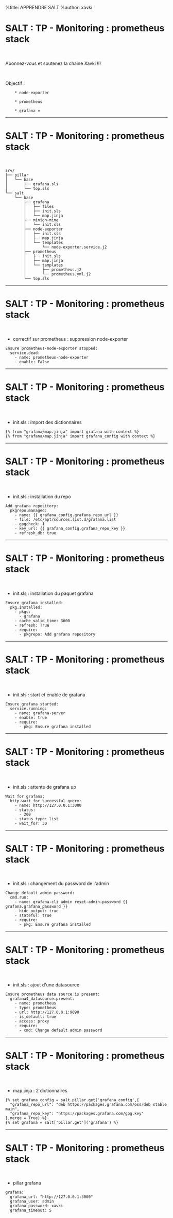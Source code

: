 %title: APPRENDRE SALT
%author: xavki


# SALT : TP - Monitoring : prometheus stack

<br>

Abonnez-vous et soutenez la chaine Xavki !!!

<br>

Objectif :

		* node-exporter

		* prometheus

		* grafana ¤

---------------------------------------------------------------

# SALT : TP - Monitoring : prometheus stack

<br>

```
srv/
├── pillar
│   └── base
│       ├── grafana.sls
│       └── top.sls
└── salt
    └── base
        ├── grafana
        │   ├── files
        │   ├── init.sls
        │   └── map.jinja
        ├── minion-mine
        │   └── init.sls
        ├── node-exporter
        │   ├── init.sls
        │   ├── map.jinja
        │   └── templates
        │       └── node-exporter.service.j2
        ├── prometheus
        │   ├── init.sls
        │   ├── map.jinja
        │   └── templates
        │       ├── prometheus.j2
        │       └── prometheus.yml.j2
        └── top.sls
```

---------------------------------------------------------------

# SALT : TP - Monitoring : prometheus stack

<br>

* correctif sur prometheus : suppression node-exporter

```
Ensure prometheus-node-exporter stopped:
  service.dead:
    - name: prometheus-node-exporter
    - enable: False
```

---------------------------------------------------------------

# SALT : TP - Monitoring : prometheus stack

<br>

* init.sls : import des dictionnaires

```
{% from "grafana/map.jinja" import grafana with context %}
{% from "grafana/map.jinja" import grafana_config with context %}
```


---------------------------------------------------------------

# SALT : TP - Monitoring : prometheus stack

<br>

* init.sls : installation du repo

```
Add grafana repository:
  pkgrepo.managed:
    - name: {{ grafana_config.grafana_repo_url }}
    - file: /etc/apt/sources.list.d/grafana.list
    - gpgcheck: 1
    - key_url: {{ grafana_config.grafana_repo_key }}
    - refresh_db: true
```

---------------------------------------------------------------

# SALT : TP - Monitoring : prometheus stack

<br>

* init.sls : installation du paquet grafana

```
Ensure grafana installed:
  pkg.installed:
    - pkgs:
      - grafana
    - cache_valid_time: 3600
    - refresh: True
    - require:
      - pkgrepo: Add grafana repository
```

---------------------------------------------------------------

# SALT : TP - Monitoring : prometheus stack

<br>

* init.sls : start et enable de grafana

```
Ensure grafana started:
  service.running:
    - name: grafana-server
    - enable: true
    - require:
      - pkg: Ensure grafana installed
```

---------------------------------------------------------------

# SALT : TP - Monitoring : prometheus stack

<br>

* init.sls : attente de grafana up

```
Wait for grafana:
  http.wait_for_successful_query:
    - name: http://127.0.0.1:3000
    - status:
      - 200
    - status_type: list
    - wait_for: 30
```

---------------------------------------------------------------

# SALT : TP - Monitoring : prometheus stack

<br>

* init.sls : changement du password de l'admin

```
Change default admin password:
  cmd.run:
    - name: grafana-cli admin reset-admin-password {{ grafana.grafana_password }}
    - hide_output: true
    - stateful: true
    - require:
      - pkg: Ensure grafana installed
```



---------------------------------------------------------------

# SALT : TP - Monitoring : prometheus stack

<br>

* init.sls : ajout d'une datasource

```
Ensure prometheus data source is present:
  grafana4_datasource.present:
    - name: prometheus
    - type: prometheus
    - url: http://127.0.0.1:9090
    - is_default: true
    - access: proxy
    - require:
      - cmd: Change default admin password
```

---------------------------------------------------------------

# SALT : TP - Monitoring : prometheus stack

<br>

* map.jinja : 2 dictionnaires

```
{% set grafana_config = salt.pillar.get('grafana_config',{
  "grafana_repo_url": "deb https://packages.grafana.com/oss/deb stable main",
  "grafana_repo_key": "https://packages.grafana.com/gpg.key"
},merge = True) %}
{% set grafana = salt['pillar.get']('grafana') %}
```

---------------------------------------------------------------

# SALT : TP - Monitoring : prometheus stack

<br>

* pillar grafana

```
grafana:
  grafana_url: "http://127.0.0.1:3000"
  grafana_user: admin
  grafana_password: xavki
  grafana_timeout: 5
```
